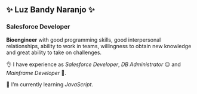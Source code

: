 ## ✨ Luz Bandy Naranjo ✨
### Salesforce Developer

**Bioengineer** with good programming skills, good interpersonal relationships, ability
to work in teams, willingness to obtain new knowledge and great ability to take on
challenges.

👌 I have experience as *Salesforce Developer*, *DB Administrator* 😒 and *Mainframe Developer* 🤡.

🌱 I’m currently learning *JavaScript*. 



<!--
**lubana2/lubana2** is a ✨ _special_ ✨ repository because its `README.md` (this file) appears on your GitHub profile.

Here are some ideas to get you started:

- 🔭 I’m currently working on ...
- 🌱 I’m currently learning ...
- 👯 I’m looking to collaborate on ...
- 🤔 I’m looking for help with ...
- 💬 Ask me about ...
- 📫 How to reach me: ...
- 😄 Pronouns: ...
- ⚡ Fun fact: ...
-->
